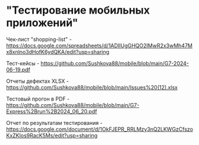 # "Тестирование мобильных приложений"
Чек-лист "shopping-list" - https://docs.google.com/spreadsheets/d/1ADIlUgGHQO2IMwR2x3wMh47Mx8xnlno3dHofK6ydQKA/edit?usp=sharing

Тест-кейсы - https://github.com/Sushkova88/mobile/blob/main/G7-2024-06-19.pdf

 Отчеты дефектах XLSX - https://github.com/Sushkova88/mobile/blob/main/Issues%20(12).xlsx

Тестовый прогон в PDF - https://github.com/Sushkova88/mobile/blob/main/G7-Express%2Brun%2B2024_06_20.pdf

Отчет по результатам тестирования - https://docs.google.com/document/d/1OkFJEPR_RRLMzy3nQ2LKWGzCfszoKxZKIos9RacK5Ms/edit?usp=sharing
